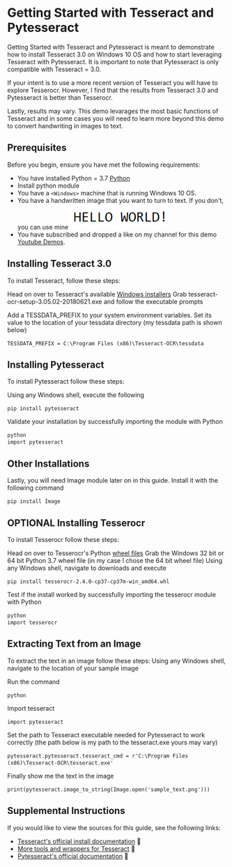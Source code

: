 # Getting Started with Tesseract and Pytesseract
Getting Started with Tesseract and Pytesseract is meant to demonstrate how to install Tesseract 3.0 on Windows 10 OS and how to start leveraging Tesseract with Pytesseract. It is important to note that Pytesseract is only compatible with Tesseract = 3.0.

If your intent is to use a more recent version of Tesseract you will have to explore Tesserocr. However, I find that the results from Tesseract 3.0 and Pytesseract is better than Tesserocr.

Lastly, results may vary. This demo levarages the most basic functions of Tesseract and in some cases you will need to learn more beyond this demo to convert handwriting in images to text.

## Prerequisites

Before you begin, ensure you have met the following requirements:
* You have installed Python = 3.7 [Python](https://www.python.org/downloads/)
* Install python module 
* You have a `<Windows>` machine that is running Windows 10 OS.
* You have a handwritten image that you want to turn to text. If you don't, you can use mine ![Hello World!](sample_text.png)
* You have subscribed and dropped a like on my channel for this demo [Youtube Demos](https://youtube.com/channel/UCUpa2BIFlC2CpB9YsuwdjYw).

## Installing Tesseract 3.0

To install Tesseract, follow these steps:

Head on over to Tesseract's available [Windows installers](https://digi.bib.uni-mannheim.de/tesseract/)
Grab tesseract-ocr-setup-3.05.02-20180621.exe and follow the executable prompts

Add a TESSDATA_PREFIX to your system environment variables. Set its value to the location of your tessdata directory (my tessdata path is shown below)
```
TESSDATA_PREFIX = C:\Program Files (x86)\Tesseract-OCR\tessdata
```

## Installing Pytesseract

To install Pytesseract follow these steps:

Using any Windows shell, execute the following
```
pip install pytesseract
```

Validate your installation by successfully importing the module with Python
```
python
import pytesseract
```


## Other Installations

Lastly, you will need Image module later on in this guide. Install it with the following command
```
pip install Image
```

## OPTIONAL Installing Tesserocr

To install Tesserocr follow these steps:

Head on over to Tesserocr's Python [wheel files](https://github.com/simonflueckiger/tesserocr-windows_build/releases)
Grab the Windows 32 bit or 64 bit Python 3.7 wheel file (in my case I chose the 64 bit wheel file)
Using any Windows shell, navigate to downloads and execute 
```
pip install tesserocr-2.4.0-cp37-cp37m-win_amd64.whl
```

Test if the install worked by successfully importing the tesserocr module with Python
```
python
import tesserocr
```

## Extracting Text from an Image

To extract the text in an image follow these steps:
Using any Windows shell, navigate to the location of your sample image

Run the command
```
python
```

Import tesseract
```
import pytesseract
```

Set the path to Tesseract executable needed for Pytesseract to work correctly (the path below is my path to the tesseract.exe yours may vary)
```
pytesseract.pytesseract.tesseract_cmd = r'C:\Program Files (x86)\Tesseract-OCR\tesseract.exe'

```

Finally show me the text in the image
```
print(pytesseract.image_to_string(Image.open('sample_text.png')))
```

## Supplemental Instructions

If you would like to view the sources for this guide, see the following links:

* [Tesseract's official install documentation](https://tesseract-ocr.github.io/tessdoc/Home.html) 📖
* [More tools and wrappers for Tesseract](https://tesseract-ocr.github.io/tessdoc/AddOns.html#tesseract-wrappers) 🐛
* [Pytesseract's official documentation](https://pypi.org/project/pytesseract/) 📖
